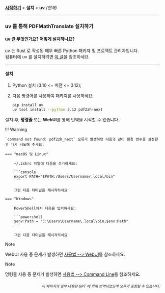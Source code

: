 [**시작하기**](./getting-started.md) > **설치** > **uv** _(현재)_

---

### uv 를 통해 PDFMathTranslate 설치하기

#### uv 란 무엇인가요? 어떻게 설치하나요?

uv 는 Rust 로 작성된 매우 빠른 Python 패키지 및 프로젝트 관리자입니다.
<br>
컴퓨터에 uv 를 설치하려면 [이 글](https://docs.astral.sh/uv/getting-started/installation/)을 참조하세요.

---

#### 설치

1. Python 설치 (3.10 <= 버전 <= 3.12);

2. 다음 명령어를 사용하여 패키지를 사용하세요:

    ```bash
    pip install uv
    uv tool install --python 3.12 pdf2zh-next
    ```

설치 후, **명령줄** 또는 **WebUI**를 통해 번역을 시작할 수 있습니다.

!!! Warning

    `command not found: pdf2zh_next` 오류가 발생하면 다음과 같이 환경 변수를 설정한 후 다시 시도해 주세요:

    === "macOS 및 Linux"

        ~/.zshrc 파일에 다음을 추가하세요:

        ```console
        export PATH="$PATH:/Users/Username/.local/bin"
        ```

        그런 다음 터미널을 재시작하세요

    === "Windows"

        PowerShell에서 다음을 입력하세요:

        ```powershell
        $env:Path = "C:\Users\Username\.local\bin;$env:Path"
        ```

        그런 다음 터미널을 재시작하세요

> [!NOTE]
> WebUI 사용 중 문제가 발생하면 [사용법 --> WebUI](./USAGE_webui.md)를 참조하세요.

> [!NOTE]
> 명령줄 사용 중 문제가 발생하면 [사용법 --> Command Line](./USAGE_commandline.md)를 참조하세요.

<div align="right"> 
<h6><small>이 페이지의 일부 내용은 GPT 에 의해 번역되었으며 오류가 포함될 수 있습니다.</small></h6>